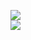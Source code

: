 [![](https://img.shields.io/badge/Made%20With-Github%20Spray-lightgrey.svg?style=for-the-badge&logo=github)](https://github.com/Annihil/github-spray#25681)  
[![](https://i.imgur.com/2DrTn0Z.gif)](https://github.com/Annihil/github-spray)